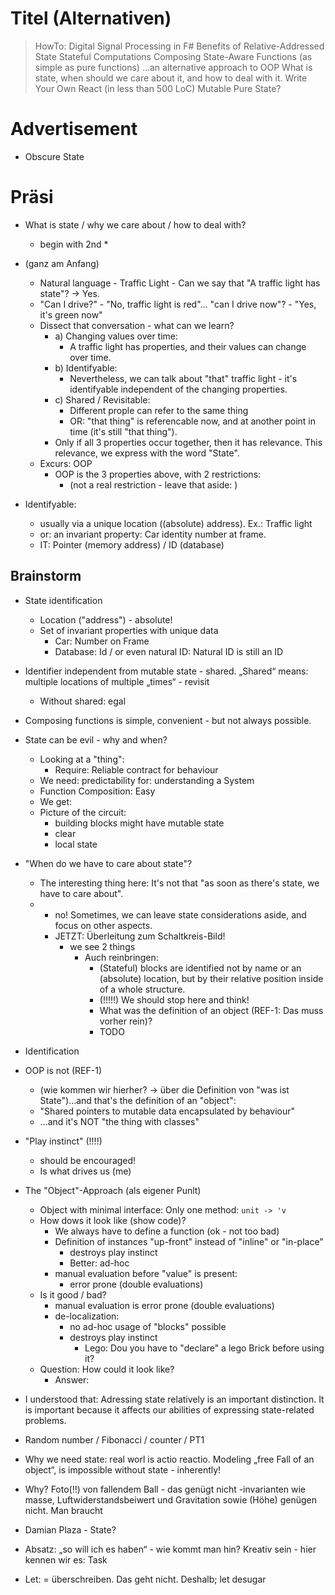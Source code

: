 
Titel (Alternativen)
===

> HowTo: Digital Signal Processing in F#
> Benefits of Relative-Addressed State
> Stateful Computations
> Composing State-Aware Functions (as simple as pure functions)
> ...an alternative approach to OOP
> What is state, when should we care about it, and how to deal with it.
> Write Your Own React (in less than 500 LoC)
> Mutable Pure State?

Advertisement
===

* Obscure State


Präsi
===

* What is state / why we care about / how to deal with?
  * begin with 2nd
    * 

* (ganz am Anfang)
  * Natural language - Traffic Light - Can we say that "A traffic light has state"? -> Yes.
  * "Can I drive?" - "No, traffic light is red"... "can I drive now"? - "Yes, it's green now"
  * Dissect that conversation - what can we learn?
    * a) Changing values over time:
      *  A traffic light has properties, and their values can change over time.
    * b) Identifyable:
      * Nevertheless, we can talk about "that" traffic light - it's identifyable independent of the changing properties.
    * c) Shared / Revisitable:
      * Different prople can refer to the same thing
      * OR: "that thing" is referencable now, and at another point in time (it's still "that thing").
    * Only if all 3 properties occur together, then it has relevance. This relevance, we express with the word "State".
  * Excurs: OOP
    * OOP is the 3 properties above, with 2 restrictions:
      * (not a real restriction - leave that aside: )
* Identifyable:
  * usually via a unique location ((absolute) address). Ex.: Traffic light
  * or: an invariant property: Car identity number at frame.
  * IT: Pointer (memory address) / ID (database)

## Brainstorm

* State identification
  * Location ("address") - absolute!
  * Set of invariant properties with unique data
    * Car: Number on Frame
    * Database: Id / or even natural ID: Natural ID is still an ID
* Identifier independent from mutable state - shared. „Shared“ means: multiple locations of multiple „times“ - revisit
  * Without shared: egal
* Composing functions is simple, convenient - but not always possible.
* State can be evil - why and when?
  * Looking at a "thing":
    * Require: Reliable contract for behaviour
  * We need: predictability for: understanding a System
  * Function Composition: Easy
  * We get:
  * Picture of the circuit:
    * building blocks might have mutable state
    * clear 
    * local state
* "When do we have to care about state"?
  * The interesting thing here: It's not that "as soon as there's state, we have to care about".
  * - no! Sometimes, we can leave state considerations aside, and focus on other aspects.
    * JETZT: Überleitung zum Schaltkreis-Bild!
      * we see 2 things
        * Auch reinbringen:
          * (Stateful) blocks are identified not by name or an (absolute) location, but by their relative position inside of a whole structure.
          * (!!!!!) We should stop here and think!
          * What was the definition of an object (REF-1: Das muss vorher rein)?
          * TODO
* Identification
* OOP is not (REF-1)
  * (wie kommen wir hierher? -> über die Definition von "was ist State")...and that's the definition of an "object":
  * "Shared pointers to mutable data encapsulated by behaviour"
  * ...and it's NOT "the thing with classes"

* "Play instinct" (!!!!)
  *  should be encouraged!
  * Is what drives us (me)

* The "Object"-Approach (als eigener Punlt)
  * Object with minimal interface: Only one method: `unit -> 'v`
  * How dows it look like (show code)?
    * We always have to define a function (ok - not too bad)
    * Definition of instances "up-front" instead of "inline" or "in-place"
      * destroys play instinct
      * Better: ad-hoc
    * manual evaluation before "value" is present:
      * error prone (double evaluations)
  * Is it good / bad?
    * manual evaluation is error prone (double evaluations)
    * de-localization: 
      * no ad-hoc usage of "blocks" possible
      * destroys play instinct
        * Lego: Dou you have to "declare" a lego Brick before using it?
  * Question: How could it look like?
    * Answer: 
* I understood that: Adressing state relatively is an important distinction. It is important because it affects our abilities of expressing state-related problems.

* Random number / Fibonacci / counter / PT1
*  Why we need state: real worl is actio reactio. Modeling „free Fall of an object“, is impossible without state - inherently!
* Why? Foto(!!) von fallendem Ball - das genügt nicht -invarianten wie masse, Luftwiderstandsbeiwert und Gravitation sowie (Höhe) genügen nicht. Man braucht
* Damian Plaza - State?
* Absatz: „so will ich es haben“ - wie kommt man hin? Kreativ sein - hier kennen wir es: Task<T>
* Let: = überschreiben. Das geht nicht. Deshalb; let desugar 